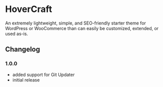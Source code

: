 # HoverCraft

An extremely lightweight, simple, and SEO-friendly starter theme for WordPress or WooCommerce than can easily be customized, extended, or used as-is.

## Changelog

### 1.0.0
- added support for Git Updater
- initial release

